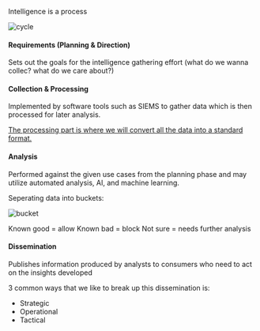Intelligence is a process

![cycle](cycle.png)

#### Requirements (Planning & Direction)

Sets out the goals for the intelligence gathering effort (what do we wanna collec? what do we care about?)

#### Collection & Processing

Implemented by software tools such as SIEMS to gather data which is then processed for later analysis.

<u>The processing part is where we will convert all the data into a standard format.</u>

#### Analysis

Performed against the given use cases from the planning phase and may utilize automated analysis, AI, and machine learning.

Seperating data into buckets: 

![bucket](bucket.png)

Known good = allow
Known bad = block
Not sure = needs further analysis

#### Dissemination

Publishes information produced by analysts to consumers who need to act on the insights developed

3 common ways that we like to break up this dissemination is:

* Strategic
* Operational
* Tactical